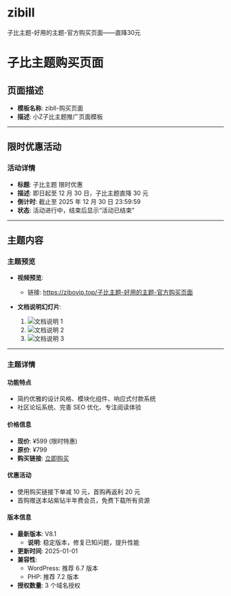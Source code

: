 # zibill
子比主题-好用的主题-官方购买页面——直降30元
# 子比主题购买页面

## 页面描述
- **模板名称**: zibll-购买页面  
- **描述**: 小Z子比主题推广页面模板  

---

## 限时优惠活动
### 活动详情
- **标题**: 子比主题 限时优惠  
- **描述**: 即日起至 12 月 30 日，子比主题直降 30 元  
- **倒计时**: 截止至 2025 年 12 月 30 日 23:59:59  
- **状态**: 活动进行中，结束后显示“活动已结束”  

---

## 主题内容

### 主题预览
- **视频预览**:  
  - 链接: https://zibovip.top/子比主题-好用的主题-官方购买页面

- **文档说明幻灯片**:  
  1. ![文档说明 1](https://gcore.jsdelivr.net/gh/vipy800/viptu/img/zibll-0.webp)  
  2. ![文档说明 2](https://gcore.jsdelivr.net/gh/vipy800/viptu/img/zibll-1.webp)  
  3. ![文档说明 3](https://gcore.jsdelivr.net/gh/vipy800/viptu/img/zibll-2.webp)  

---

### 主题详情
#### 功能特点
- 简约优雅的设计风格、模块化组件、响应式付款系统  
- 社区论坛系统、完善 SEO 优化、专注阅读体验  

#### 价格信息
- **现价**: ¥599 (限时特惠)  
- **原价**: ¥799  
- **购买链接**: [立即购买](https://www.zibll.com/?ref=42901)  

#### 优惠活动
- 使用购买链接下单减 10 元，首购再返利 20 元  
- 首购赠送本站紫钻半年费会员，免费下载所有资源  

#### 版本信息
- **最新版本**: V8.1  
  - **说明**: 稳定版本，修复已知问题，提升性能  
- **更新时间**: 2025-01-01  
- **兼容性**:  
  - WordPress: 推荐 6.7 版本  
  - PHP: 推荐 7.2 版本  
- **授权数量**: 3 个域名授权  
